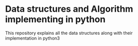 
# Data structures and Algorithm implementing in python

This repository explains all the data structures along with their implementation in python3


